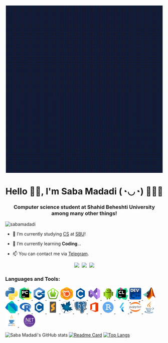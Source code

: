 <p align="center">
  <img width="500" src="GIFs/Welcome.gif" />
</p>
<h1 align="center" title="...and I'm happy to see you here :)"> Hello 👋🏻, I'm Saba Madadi (◔◡◔) 👩🏻‍💻 </h1>
<h3 align="center">Computer science student at Shahid Beheshti University among many other things! </h3>
<p align="left"> <img src="https://komarev.com/ghpvc/?username=sabamadadi&label=Profile%20views&color=0e75b6&style=flat" alt="sabamadadi" /> </p>

- 🔭 I’m currently studying [CS](https://en.wikipedia.org/wiki/Computer_science) at [SBU](https://en.sbu.ac.ir/)!

- 🌱 I’m currently learning **Coding**...

- 📫 You can contact me via <a href="https://t.me/sabamadadi9"> Telegram</a>. 

<p align="center">
   <kbd>
  <a href="https://stackoverflow.com/users/21433236/saba-madadi" title="Stack Overflow - Saba Madadi"><img src="https://img.shields.io/badge/-Saba Madadi-f48225?style=flat&logo=Stackoverflow&logoColor=white" /></a>
  <a href="https://linkedin.com/in/saba-madadi-8a7374256" title="LinkedIn - Saba Madadi"><img src="https://img.shields.io/badge/-Saba_Madadi-0072b1?style=flat&logo=Linkedin&logoColor=white" /></a>
  <a href="https://github.com/sabamadadi" title="GitHub - @sabamadadi"><img src="https://img.shields.io/badge/-sabamadadi-3a3a3a?style=flat&logo=GitHub&logoColor=white" /></a>
  </kbd>
</p>

<h3 align="left">Languages and Tools:</h3>
<p align="left"> <a href="https://www.python.org/" target="_blank" rel="noreferrer"> <img src="Icons/Python.png" alt="blender" width="40" height="40"/> </a> <a href="https://www.jetbrains.com/pycharm/" target="_blank" rel="noreferrer"> <img src="Icons/PyCharm.png" alt="blender" width="40" height="40"/> </a> <a href="https://www.python.org/" target="_blank" rel="noreferrer"> <img src="Icons/C++.png" alt="blender" width="40" height="40"/> </a> <a href="https://www.python.org/" target="_blank" rel="noreferrer"> <img src="Icons/SFML.png" alt="blender" width="40" height="40"/> </a> <a href="https://www.python.org/" target="_blank" rel="noreferrer"> <img src="Icons/Scene Builder.webp" alt="blender" width="40" height="40"/> </a> <a href="https://www.python.org/" target="_blank" rel="noreferrer"> <img src="Icons/C.png" alt="blender" width="40" height="40"/> </a> <a href="https://www.python.org/" target="_blank" rel="noreferrer"> <img src="Icons/VS.png" alt="blender" width="40" height="40"/> </a> <a href="https://www.python.org/" target="_blank" rel="noreferrer"> <img src="Icons/Android.png" alt="blender" width="40" height="40"/> </a> <a href="https://www.python.org/" target="_blank" rel="noreferrer"> <img src="Icons/CLion.png" alt="blender" width="40" height="40"/> </a> <a href="https://www.python.org/" target="_blank" rel="noreferrer"> <img src="Icons/DEV.png" alt="blender" width="40" height="40"/> </a> <a href="https://www.python.org/" target="_blank" rel="noreferrer"> <img src="Icons/Matlab.png" alt="blender" width="40" height="40"/> </a> <a href="https://www.python.org/" target="_blank" rel="noreferrer"> <img src="Icons/Dart.png" alt="blender" width="40" height="40"/> </a> <a href="https://www.python.org/" target="_blank" rel="noreferrer"> <img src="Icons/R.png" alt="blender" width="40" height="40"/> </a> <a href="https://www.python.org/" target="_blank" rel="noreferrer"> <img src="Icons/C.png" alt="blender" width="40" height="40"/> </a> <a href="https://www.python.org/" target="_blank" rel="noreferrer"> <img src="Icons/Sublime Text.png" alt="blender" width="40" height="40"/> </a> <a href="https://www.python.org/" target="_blank" rel="noreferrer"> <img src="Icons/Maple.png" alt="blender" width="40" height="40"/> </a> <a href="https://www.python.org/" target="_blank" rel="noreferrer"> <img src="Icons/pgAdmin.png" alt="blender" width="40" height="40"/> </a> <a href="https://www.python.org/" target="_blank" rel="noreferrer"> <img src="Icons/Office.png" alt="blender" width="40" height="40"/> </a> <a href="https://www.python.org/" target="_blank" rel="noreferrer"> <img src="Icons/Rstudio.png" alt="blender" width="40" height="40"/> </a> <a href="https://www.python.org/" target="_blank" rel="noreferrer"> <img src="Icons/Flutter.png" alt="blender" width="40" height="40"/> </a> <a href="https://www.python.org/" target="_blank" rel="noreferrer"> <img src="Icons/Jupyter.png" alt="blender" width="40" height="40"/> </a> <a href="https://www.python.org/" target="_blank" rel="noreferrer"> <img src="Icons/Java.png" alt="blender" width="40" height="40"/> </a> <a href="https://www.python.org/" target="_blank" rel="noreferrer"> <img src="Icons/JavaFX.png" alt="blender" width="40" height="40"/> </a> <a href="https://www.python.org/" target="_blank" rel="noreferrer"> <img src="Icons/NET.png" alt="blender" width="66" height="40"/> </a>

![Saba Madadi's GitHub stats](https://github-readme-stats.vercel.app/api?username=sabamadadi&show_icons=true&theme=synthwave)
[![Readme Card](https://github-readme-stats.vercel.app/api/pin/?username=sabamadadi&repo=MelODyHub)](https://github.com/sabamadadi/MelODyHub)
[![Top Langs](https://github-readme-stats.vercel.app/api/top-langs/?username=sabamadadi&layout=pie)](https://github.com/sabamadadi)
